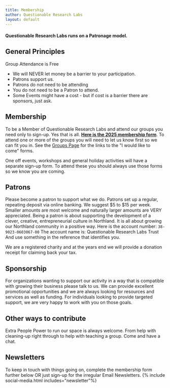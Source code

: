 ```yaml
---
title: Membership
author: Questionable Research Labs
layout: default
---
```



#### Questionable Research Labs runs on a **Patronage model**.

## General Principles

Group Attendance is Free<br>
*   We will NEVER let money be a barrier to your participation.<br>
*   Patrons support us.<br>
*   Patrons do not need to be attending<br>
*   You do not need to be a Patron to attend. <br>
*   Some Events might have a cost - but if cost is a barrier there are sponsors, just ask.<br>

## Membership
To be a Member of Questionable Research Labs and attend our groups you need only to sign-up. Yes that is all. **[Here is the 2025 membership form](https://forms.gle/8jpkXU1mMq7fUTsB6)**.
To attend one or more of the groups you will need to let us know first so we can fit you in. See the [Groups Page](https://questionable.org.nz/notices/groups/) for the links to the "I would like to come" forms.

One off events, workshops and general holiday activities will have a separate sign-up form. To attend these you should always use those forms so we know you are coming. 

## Patrons
Please become a patron to support what we do. Patrons set up a regular, repeating deposit via online banking. We suggest $5 to $15 per week. Smaller amounts are most welcome and naturally larger amounts are VERY appreciated. Being a patron is about supporting the development of a clever, creative, entrepreneurial culture in Northland. It is all about growing our Northland community in a positive way.
Here is the account number: `38-9023-0603067-00`
The account name is: Questionable Research Labs Trust
And use something in the reference that identifies you.

We are a registered charity and at the years end we will provide a donation receipt for claiming back your tax. 

## Sponsorship
For organizations wanting to support our activity in a way that is compatible with growing their business please talk to us. We can provide excellent promotional opportunities and we are always looking for resources and services as well as funding.
For individuals looking to provide targeted support, we are very happy to work with you on those goals.

## Other ways to contribute
Extra People Power to run our space is always welcome. From help with cleaning-up right through to help with teaching a group. Come and have a chat. 

## Newsletters

To keep in touch with things going on, complete the membership form further below OR just sign-up for the irregular Email Newsletters. 
{% include social-media.html includes="newsletter"%}